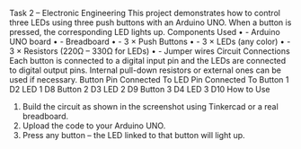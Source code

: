 Task 2 – Electronic Engineering
This project demonstrates how to control three LEDs using three push buttons with an Arduino UNO. When a button is pressed, the corresponding LED lights up.
Components Used
• - Arduino UNO board
• - Breadboard
• - 3 × Push Buttons
• - 3 × LEDs (any color)
• - 3 × Resistors (220Ω – 330Ω for LEDs)
• - Jumper wires
Circuit Connections
Each button is connected to a digital input pin and the LEDs are connected to digital output pins. Internal pull-down resistors or external ones can be used if necessary.
Button Pin
Connected To
LED Pin
Connected To
Button 1
D2
LED 1
D8
Button 2
D3
LED 2
D9
Button 3
D4
LED 3
D10
How to Use
1. Build the circuit as shown in the screenshot using Tinkercad or a real breadboard.
2. Upload the code to your Arduino UNO.
3. Press any button – the LED linked to that button will light up.
